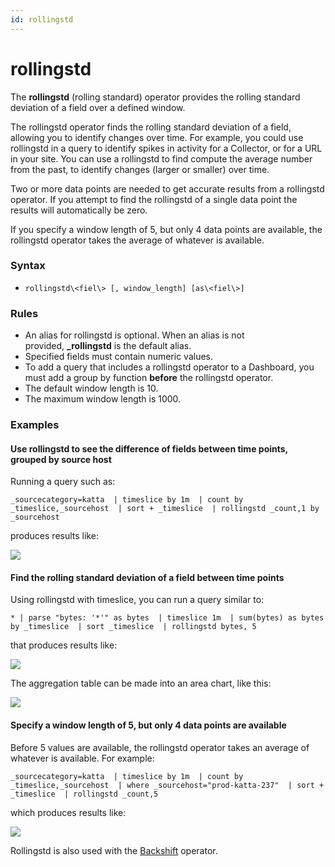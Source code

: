 ```yaml
---
id: rollingstd
---
```


# rollingstd

The **rollingstd** (rolling standard) operator provides the rolling
standard deviation of a field over a defined window.

The rollingstd operator finds the rolling standard deviation of a field,
allowing you to identify changes over time. For example, you could use
rollingstd in a query to identify spikes in activity for a Collector, or
for a URL in your site. You can use a rollingstd to find compute the
average number from the past, to identify changes (larger or smaller)
over time.

Two or more data points are needed to get accurate results from a
rollingstd operator. If you attempt to find the rollingstd of a single
data point the results will automatically be zero.

If you specify a window length of 5, but only 4 data points are
available, the rollingstd operator takes the average of whatever is
available.

### Syntax

-   `rollingstd\<fiel\> [, window_length] [as\<fiel\>]`

### Rules

-   An alias for rollingstd is optional. When an alias is not
    provided, **\_rollingstd** is the default alias.
-   Specified fields must contain numeric values.
-   To add a query that includes a rollingstd operator to a Dashboard,
    you must add a group by function **before** the rollingstd operator.
-   The default window length is 10.
-   The maximum window length is 1000.

### Examples

#### Use rollingstd to see the difference of fields between time points, grouped by source host

Running a query such as:

`_sourcecategory=katta  | timeslice by 1m  | count by _timeslice,_sourcehost  | sort + _timeslice  | rollingstd _count,1 by _sourcehost`

produces results like:

![](../../static/img/Search-Query-Language/Search-Operators/rollingstd/../../../../Assets/Media_Repo_for_Search/rollingstd_new.png)

#### Find the rolling standard deviation of a field between time points

Using rollingstd with timeslice, you can run a query similar to:

`* | parse "bytes: '*'" as bytes  | timeslice 1m  | sum(bytes) as bytes by _timeslice  | sort _timeslice  | rollingstd bytes, 5`

that produces results like:

![](../../static/img/Search-Query-Language/Search-Operators/rollingstd/../../../../Assets/Media_Repo_for_Search/rollingstd_example.png)

The aggregation table can be made into an area chart, like this:

![](../../static/img/Search-Query-Language/Search-Operators/rollingstd/../../../../Assets/Media_Repo_for_Search/rollingstd_example2.png)

#### Specify a window length of 5, but only 4 data points are available

Before 5 values are available, the rollingstd operator takes an average
of whatever is available. For example:

`_sourcecategory=katta  | timeslice by 1m  | count by _timeslice,_sourcehost  | where _sourcehost="prod-katta-237"  | sort + _timeslice  | rollingstd _count,5`

which produces results like:

![](../../static/img/Search-Query-Language/Search-Operators/rollingstd/../../../../Assets/Media_Repo_for_Search/rollingstd_new_data_points.png)

Rollingstd is also used with the [Backshift](backshift.md "backshift")
operator.
